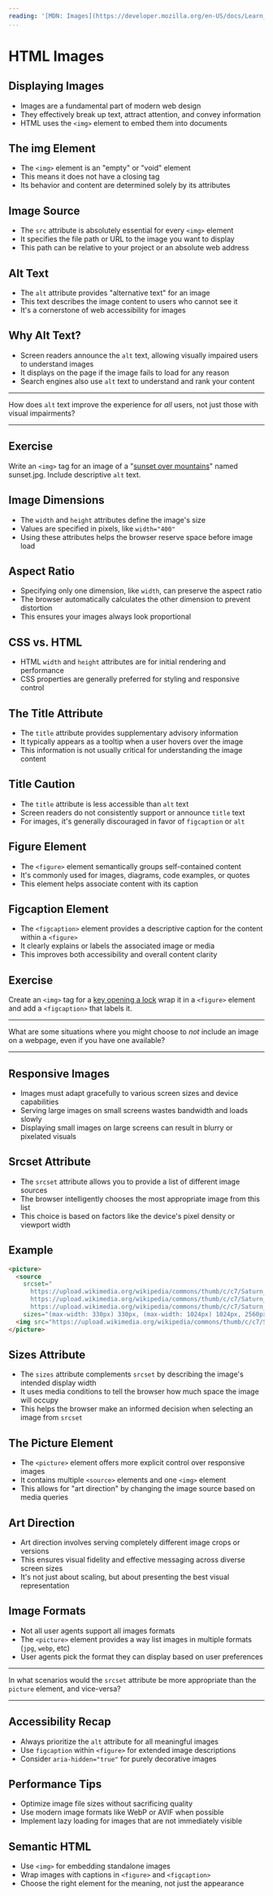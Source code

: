 ```yaml
---
reading: '[MDN: Images](https://developer.mozilla.org/en-US/docs/Learn_web_development/Core/Structuring_content/HTML_images)'
...
```


# HTML Images

## Displaying Images

- Images are a fundamental part of modern web design
- They effectively break up text, attract attention, and convey information
- HTML uses the `<img>` element to embed them into documents

## The img Element

- The `<img>` element is an "empty" or "void" element
- This means it does not have a closing tag
- Its behavior and content are determined solely by its attributes

## Image Source

- The `src` attribute is absolutely essential for every `<img>` element
- It specifies the file path or URL to the image you want to display
- This path can be relative to your project or an absolute web address

## Alt Text

- The `alt` attribute provides "alternative text" for an image
- This text describes the image content to users who cannot see it
- It's a cornerstone of web accessibility for images

## Why Alt Text?

- Screen readers announce the `alt` text, allowing visually impaired users to understand images
- It displays on the page if the image fails to load for any reason
- Search engines also use `alt` text to understand and rank your content

---

How does `alt` text improve the experience for *all* users, not just those with visual impairments?

---

## Exercise

Write an `<img>` tag for an image of a "[sunset over mountains](https://upload.wikimedia.org/wikipedia/commons/thumb/a/ae/%D0%9D%D0%B0%D1%80%D1%86%D0%B8%D1%81%D0%B8_%D0%B2_%D0%9C%D0%B0%D1%80%D0%BC%D0%B0%D1%80%D0%BE%D1%81%D0%B0%D1%85.jpg/960px-%D0%9D%D0%B0%D1%80%D1%86%D0%B8%D1%81%D0%B8_%D0%B2_%D0%9C%D0%B0%D1%80%D0%BC%D0%B0%D1%80%D0%BE%D1%81%D0%B0%D1%85.jpg)" named sunset.jpg. Include descriptive `alt` text.

## Image Dimensions

- The `width` and `height` attributes define the image's size
- Values are specified in pixels, like `width="400"`
- Using these attributes helps the browser reserve space before image load

## Aspect Ratio

- Specifying only one dimension, like `width`, can preserve the aspect ratio
- The browser automatically calculates the other dimension to prevent distortion
- This ensures your images always look proportional

## CSS vs. HTML

- HTML `width` and `height` attributes are for initial rendering and performance
- CSS properties are generally preferred for styling and responsive control

## The Title Attribute

- The `title` attribute provides supplementary advisory information
- It typically appears as a tooltip when a user hovers over the image
- This information is not usually critical for understanding the image content

## Title Caution

- The `title` attribute is less accessible than `alt` text
- Screen readers do not consistently support or announce `title` text
- For images, it's generally discouraged in favor of `figcaption` or `alt`

## Figure Element

- The `<figure>` element semantically groups self-contained content
- It's commonly used for images, diagrams, code examples, or quotes
- This element helps associate content with its caption

## Figcaption Element

- The `<figcaption>` element provides a descriptive caption for the content within a `<figure>`
- It clearly explains or labels the associated image or media
- This improves both accessibility and overall content clarity

## Exercise

Create an `<img>` tag for a [key opening a lock](https://upload.wikimedia.org/wikipedia/commons/thumb/6/6e/Pin_tumbler_with_key.svg/576px-Pin_tumbler_with_key.svg.png) wrap it in a `<figure>` element and add a `<figcaption>` that labels it.

---

What are some situations where you might choose to *not* include an image on a webpage, even if you have one available?

---

## Responsive Images

- Images must adapt gracefully to various screen sizes and device capabilities
- Serving large images on small screens wastes bandwidth and loads slowly
- Displaying small images on large screens can result in blurry or pixelated visuals

## Srcset Attribute

- The `srcset` attribute allows you to provide a list of different image sources
- The browser intelligently chooses the most appropriate image from this list
- This choice is based on factors like the device's pixel density or viewport width

## Example

```html
<picture>
  <source
    srcset="
      https://upload.wikimedia.org/wikipedia/commons/thumb/c/c7/Saturn_during_Equinox.jpg/2560px-Saturn_during_Equinox.jpg 2560w,
      https://upload.wikimedia.org/wikipedia/commons/thumb/c/c7/Saturn_during_Equinox.jpg/1024px-Saturn_during_Equinox.jpg 1024w,
      https://upload.wikimedia.org/wikipedia/commons/thumb/c/c7/Saturn_during_Equinox.jpg/330px-Saturn_during_Equinox.jpg 330w"
    sizes="(max-width: 330px) 330px, (max-width: 1024px) 1024px, 2560px">
  <img src="https://upload.wikimedia.org/wikipedia/commons/thumb/c/c7/Saturn_during_Equinox.jpg/960px-Saturn_during_Equinox.jpg" alt="Saturn during equinox">
</picture>
```


## Sizes Attribute

- The `sizes` attribute complements `srcset` by describing the image's intended display width
- It uses media conditions to tell the browser how much space the image will occupy
- This helps the browser make an informed decision when selecting an image from `srcset`

## The Picture Element

- The `<picture>` element offers more explicit control over responsive images
- It contains multiple `<source>` elements and one `<img>` element
- This allows for "art direction" by changing the image source based on media queries

## Art Direction

- Art direction involves serving completely different image crops or versions
- This ensures visual fidelity and effective messaging across diverse screen sizes
- It's not just about scaling, but about presenting the best visual representation

## Image Formats

- Not all user agents support all images formats
- The `<picture>` element provides a way list images in multiple formats (`jpg`, `webp`, etc)
- User agents pick the format they can display based on user preferences

---

In what scenarios would the `srcset` attribute be more appropriate than the `picture` element, and vice-versa?

---

## Accessibility Recap

- Always prioritize the `alt` attribute for all meaningful images
- Use `figcaption` within `<figure>` for extended image descriptions
- Consider `aria-hidden="true"` for purely decorative images

## Performance Tips

- Optimize image file sizes without sacrificing quality
- Use modern image formats like WebP or AVIF when possible
- Implement lazy loading for images that are not immediately visible

## Semantic HTML

- Use `<img>` for embedding standalone images
- Wrap images with captions in `<figure>` and `<figcaption>`
- Choose the right element for the meaning, not just the appearance

